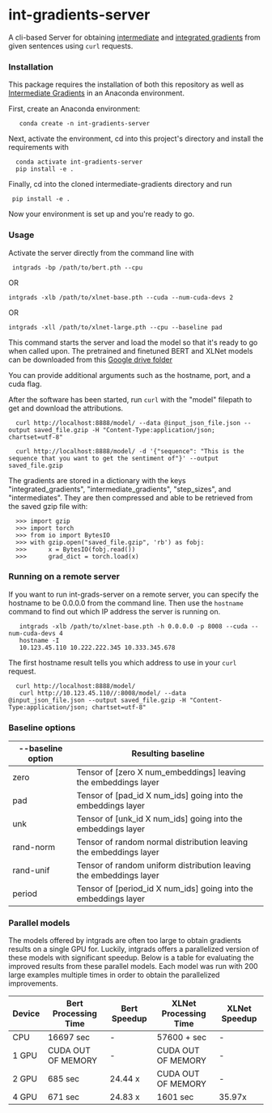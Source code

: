 # int-gradients-server

A cli-based Server for obtaining [intermediate](https://github.com/kh8fb/intermediate-gradients) and [integrated gradients](https://arxiv.org/abs/1703.01365) from given sentences using `curl` requests.

### Installation

This package requires the installation of both this repository as well as [Intermediate Gradients](https://github.com/kh8fb/intermediate-gradients) in an Anaconda environment.

First, create an Anaconda environment:

       conda create -n int-gradients-server

Next, activate the environment, cd into this project's directory and install the requirements with

      conda activate int-gradients-server
      pip install -e .

Finally, cd into the cloned intermediate-gradients directory and run

	 pip install -e .

Now your environment is set up and you're ready to go.

### Usage
Activate the server directly from the command line with

	 intgrads -bp /path/to/bert.pth --cpu

OR

	intgrads -xlb /path/to/xlnet-base.pth --cuda --num-cuda-devs 2

OR

	intgrads -xll /path/to/xlnet-large.pth --cpu --baseline pad

This command starts the server and load the model so that it's ready to go when called upon.
The pretrained and finetuned BERT and XLNet models can be downloaded from this [Google drive folder](https://drive.google.com/drive/folders/1KwNZRHwswFu1Nuiz2nvNmBMJ0jnHoA1d?usp=sharing)

You can provide additional arguments such as the hostname, port, and a cuda flag.

After the software has been started, run `curl` with the "model" filepath to get and download the attributions.

      curl http://localhost:8888/model/ --data @input_json_file.json --output saved_file.gzip -H "Content-Type:application/json; chartset=utf-8"

      curl http://localhost:8888/model/ -d '{"sequence": "This is the sequence that you want to get the sentiment of"}' --output saved_file.gzip

The gradients are stored in a dictionary with the keys "integrated_gradients", "intermediate_gradients", "step_sizes", and "intermediates".  They are then compressed and able to be retrieved from the saved gzip file with:

      >>> import gzip
      >>> import torch
      >>> from io import BytesIO
      >>> with gzip.open("saved_file.gzip", 'rb') as fobj:
      >>>      x = BytesIO(fobj.read())
      >>>      grad_dict = torch.load(x)


### Running on a remote server
If you want to run int-grads-server on a remote server, you can specify the hostname to be 0.0.0.0 from the command line.  Then use the `hostname` command to find out which IP address the server is running on.

       intgrads -xlb /path/to/xlnet-base.pth -h 0.0.0.0 -p 8008 --cuda --num-cuda-devs 4
       hostname -I
       10.123.45.110 10.222.222.345 10.333.345.678

The first hostname result tells you which address to use in your `curl` request.

      curl http://localhost:8888/model/ 
       curl http://10.123.45.110//:8008/model/ --data @input_json_file.json --output saved_file.gzip -H "Content-Type:application/json; chartset=utf-8"

### Baseline options

| --baseline option | Resulting baseline                                                 |
|-------------------|--------------------------------------------------------------------|
| zero              | Tensor of [zero X num_embeddings] leaving the embeddings layer     |
| pad               | Tensor of [pad_id X num_ids] going into the embeddings layer       |
| unk               | Tensor of [unk_id X num_ids] going into the embeddings layer       |
| rand-norm         | Tensor of random normal distribution leaving the embeddings layer  |
| rand-unif         | Tensor of random uniform distribution leaving the embeddings layer |
| period            | Tensor of [period_id X num_ids] going into the embeddings layer    |

### Parallel models
The models offered by intgrads are often too large to obtain gradients results on a single GPU for.  Luckily, intgrads offers a parallelized version of these models with significant speedup.  Below is a table for evaluating the improved results from these parallel models.  Each model was run with 200 large examples multiple times in order to obtain the parallelized improvements.

| Device | Bert Processing Time | Bert Speedup | XLNet Processing Time | XLNet Speedup |
|--------|----------------------|--------------|-----------------------|---------------|
|   CPU  | 16697 sec            | -            | 57600 + sec           | -             |
|  1 GPU | CUDA OUT OF MEMORY   | -            | CUDA OUT OF MEMORY    | -             |
|  2 GPU | 685 sec              | 24.44 x      | CUDA OUT OF MEMORY    | -             |
| 4 GPU  | 671 sec              | 24.83 x      | 1601 sec              | 35.97x        |